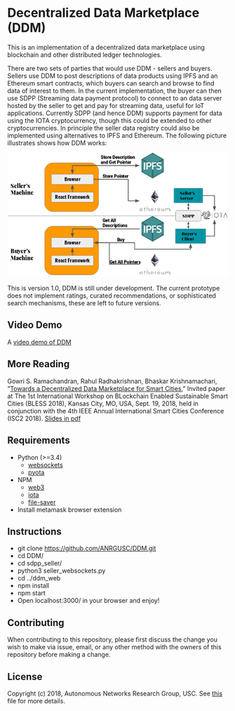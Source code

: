# Decentralized Data Marketplace (DDM)

This is an implementation of a decentralized data marketplace using blockchain and other distributed ledger technologies.

There are two sets of parties that would use DDM - sellers and buyers. Sellers use DDM to post descriptions of data products using IPFS and an Ethereum smart contracts, which buyers can search and browse to find data of interest to them. In the current implementation, the buyer can then use SDPP (Streaming data payment protocol) to connect to an data server hosted by the seller to get and pay for streaming data, useful for IoT applications. Currently SDPP (and hence DDM) supports payment for data using the IOTA cryptocurrency, though this could be extended to other cryptocurrencies. In principle the seller data registry could also be implemented using alternatives to IPFS and Ethereum. The following picture illustrates shows how DDM works: 

![DDM architecture illustration](https://raw.githubusercontent.com/ANRGUSC/DDM/master/documents/DDM_architecture.png?token=ATzSjrIar8iUxdPSGEvcGN4Gghhg_nLyks5bqpLZwA%3D%3D)

This is version 1.0, DDM is still under development. The current prototype does not implement ratings, curated recommendations, or sophisticated search mechanisms, these are left to future versions.

## Video Demo
A [video demo of DDM](https://www.youtube.com/watch?v=W2hnUdX-yDk?cc_load_policy=1)

## More Reading
Gowri S. Ramachandran, Rahul Radhakrishnan, Bhaskar Krishnamachari, “[Towards a Decentralized Data Marketplace for Smart Cities](https://github.com/ANRGUSC/DDM/blob/master/documents/ddm.pdf),” Invited paper at The 1st International Workshop on BLockchain Enabled Sustainable Smart Cities (BLESS 2018), Kansas City, MO, USA, Sept. 19, 2018, held in conjunction with the 4th IEEE Annual International Smart Cities Conference (ISC2 2018).  [Slides in pdf](https://github.com/ANRGUSC/DDM/blob/master/documents/ddm_slides.pdf)

## Requirements
* Python (>=3.4)
    * [websockets](https://websockets.readthedocs.io/en/stable/intro.html)
    * [pyota](https://github.com/iotaledger/iota.lib.py)
* NPM
    * [web3](https://github.com/ethereum/web3.js/)
    * [iota](https://github.com/iotaledger/iota.js)
    * [file-saver](https://www.npmjs.com/package/file-saver)
* Install metamask browser extension

## Instructions
- git clone https://github.com/ANRGUSC/DDM.git
- cd DDM/
- cd sdpp_seller/
- python3 seller_websockets.py
- cd ../ddm_web
- npm install
- npm start
- Open localhost:3000/ in your browser and enjoy! 

## Contributing
When contributing to this repository, please first discuss the change you wish to make via issue, email, or any other method with the owners of this repository before making a change.

## License
Copyright (c) 2018, Autonomous Networks Research Group, USC. See [this](https://github.com/ANRGUSC/DDM/blob/master/LICENSE.txt) file for more details.
